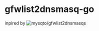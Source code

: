 # gfwlist2dnsmasq-go

inpired by ![mysqto/gfwlist2dnsmasqs](https://github.com/mysqto/gfwlist2dnsmasq)
